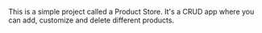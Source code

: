 This is a simple project called a Product Store.
It's a CRUD app where you can add, customize and delete different products.

